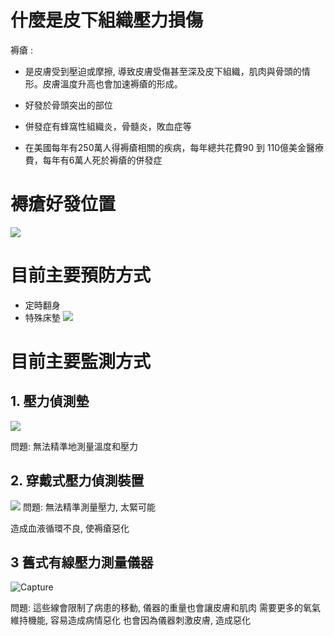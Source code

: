 # 什麼是皮下組織壓力損傷

褥瘡 :

- 是皮膚受到壓迫或摩擦, 導致皮膚受傷甚至深及皮下組織，肌肉與骨頭的情形。皮膚溫度升高也會加速褥瘡的形成。

- 好發於骨頭突出的部位

- 併發症有蜂窩性組織炎，骨髓炎，敗血症等

- 在美國每年有250萬人得褥瘡相關的疾病，每年總共花費90 到 110億美金醫療費，每年有6萬人死於褥瘡的併發症

# 褥瘡好發位置

![](https://lh5.googleusercontent.com/NseLCRjGUm6AYfoUJuc2SSV_hzif9A4Fux8ShYTSBHfs1agjCPPTD9gAu_3gKZ6wl76Fb6ddfFnsyquMWfLp-juIcfQG5-jnnIC6FjUz2MA6RF77ArhbRUXG5V6x4Hwo6oR6lODfIPNpzHjcs6he2zA7ug=s2048)


# 目前主要預防方式

-   定時翻身
-   特殊床墊
![](https://lh4.googleusercontent.com/ntUtzsRk58gyQQoZwN65O4Qc9AN45X58zOCBFI4KBBVvjUNlENRTzgQhcThuRQfIaKMXOfUbsLNA3pK68mSu3372VPhwB68m4mXNJPr7X2_Z_Ig_IqlQNBGu-I1is6aW98bl0nmeVmHB-4Ti4p9IUR3OcQ=s2048)

# 目前主要監測方式


## 1. 壓力偵測墊

![](https://lh6.googleusercontent.com/BdZKuNH4eJLLDEca9Ea9JlXeiUbrbSPrsjOab96DEburHi4RgovTxwTVxz4gp5egkDGfes-FNvBXCbIX-5rC5xmOjKvL3a_Q9vMzjW0IHR-sxW2wOk1Xw8XyF9os5K1XHXpLUSlgS42allXDZ-6PrAR2ew=s2048)

問題: 無法精準地測量溫度和壓力

## 2. 穿戴式壓力偵測裝置

![](https://lh5.googleusercontent.com/Aa86y3zQfAAgpHfv6rLZDXDodEHXYEppqd4K7iBKVGM0-ZMIb-V1B8xmOLzdP_QeOzr0SwvP9r5a9OLaeciiNYkM4NBRsVL6iNmntgznBeJKqVXksjXUlF6cM3kuzEMR6ZPMs9vYIgFMxETX7oLrz87V2g=s2048)
問題: 無法精準測量壓力, 太緊可能

造成血液循環不良, 使褥瘡惡化

## 3 舊式有線壓力測量儀器

![Capture](https://github.com/landstalker310/slot/assets/39111893/571cc15f-eb66-40b3-b6a0-2d75249792a5)

問題: 這些線會限制了病患的移動,  儀器的重量也會讓皮膚和肌肉
需要更多的氧氣維持機能, 容易造成病情惡化
也會因為儀器刺激皮膚, 造成惡化

